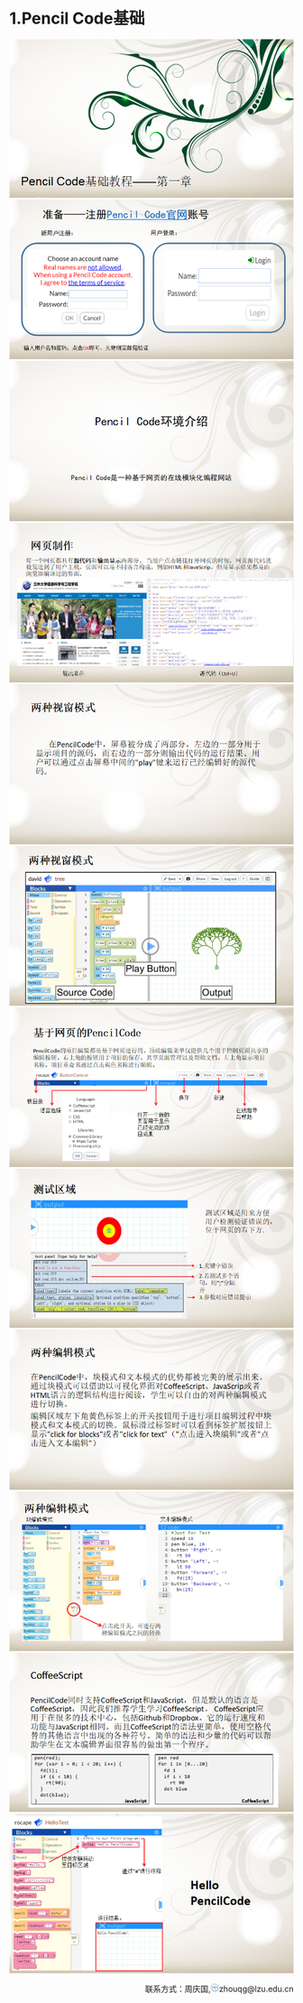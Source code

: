 # 1.Pencil Code基础

<center><img src="/assets/a1.png"/></center>
<center><img src="/assets/a2.png"/></center>
<center><img src="/assets/a3.png"/></center>
<center><img src="/assets/a4.png"/></center>
<center><img src="/assets/a5.png"/></center>
<center><img src="/assets/a6.png"/></center>
<center><img src="/assets/a7.png"/></center>
<center><img src="/assets/a8.png"/></center>
<center><img src="/assets/a9.png"/></center>
<center><img src="/assets/a10.png"/></center>
<center><img src="/assets/a11.png"/></center>
<center><img src="/assets/a12.png"/></center>
<p style="text-align: right;">联系方式：周庆国,<img src="/assets/biaozhi.png" style="width: 15px;height: 15px;">zhouqg@lzu.edu.cn<p>

